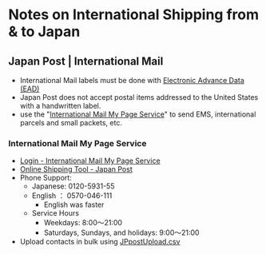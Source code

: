 # Notes on International Shipping from & to Japan

## Japan Post | International Mail
  * International Mail labels must be done with [Electronic Advance Data (EAD)](https://www.post.japanpost.jp/int/ead/index_en.html)
  * Japan Post does not accept postal items addressed to the United States with a handwritten label.
  * use the "[International Mail My Page Service](https://www.post.japanpost.jp/intmypage/whatsmypage_en.html)" to send EMS, international parcels and small packets, etc.

### International Mail My Page Service
  * [Login - International Mail My Page Service](https://www.int-mypage.post.japanpost.jp/mypage/M010000.do?request_locale=en)
  * [Online Shipping Tool - Japan Post](https://www.post.japanpost.jp/intmypage/online_en.html)
  * Phone Support:
    * Japanese: 0120-5931-55
    * English ： 0570-046-111
      * English was faster
    * Service Hours
      * Weekdays: 8:00～21:00
      * Saturdays, Sundays, and holidays: 9:00～21:00
  * Upload contacts in bulk using [JPpostUpload.csv](./content/JPpostUpload.csv)
